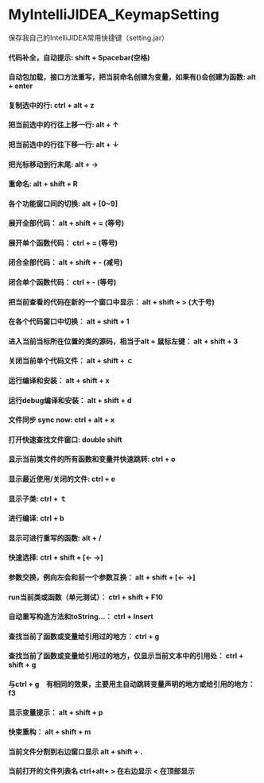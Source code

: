# MyIntelliJIDEA_KeymapSetting
保存我自己的IntelliJIDEA常用快捷键（setting.jar）

#### 代码补全，自动提示: shift + Spacebar(空格)
#### 自动包加载，接口方法重写，把当前命名创建为变量，如果有()会创建为函数: alt + enter           
#### 复制选中的行: ctrl + alt + z
#### 把当前选中的行往上移一行: alt + ↑
#### 把当前选中的行往下移一行: alt + ↓
#### 把光标移动到行末尾: alt + →
#### 重命名: alt + shift + R
#### 各个功能窗口间的切换: alt + [0~9]
#### 展开全部代码： alt + shift + = (等号)
#### 展开单个函数代码： ctrl + = (等号)
#### 闭合全部代码： alt + shift + - (减号)
#### 闭合单个函数代码： ctrl + - (等号)
#### 把当前查看的代码在新的一个窗口中显示： alt + shift + > (大于号)
#### 在各个代码窗口中切换： alt + shift + 1
#### 进入当前当标所在位置的类的源码，相当于alt + 鼠标左键： alt + shift + 3
#### 关闭当前单个代码文件： alt + shift + ｃ
#### 运行编译和安装： alt + shift + x
#### 运行debug编译和安装： alt + shift + d
#### 文件同步 sync now: ctrl + alt + x
#### 打开快速查找文件窗口: double shift
#### 显示当前类文件的所有函数和变量并快速跳转: ctrl + o
#### 显示最近使用/关闭的文件: ctrl + e
#### 显示子类: ctrl + ｔ
#### 进行编译: ctrl + b
#### 显示可进行重写的函数: alt + /
#### 快速选择: ctrl + shift + [← →]
#### 参数交换，例向左会和前一个参数互换： alt + shift + [← →]
#### run当前类或函数（单元测试）： ctrl + shift + F10
#### 自动重写构造方法和toString...： ctrl + Insert
#### 查找当前了函数或变量给引用过的地方： ctrl + g
#### 查找当前了函数或变量给引用过的地方，仅显示当前文本中的引用处： ctrl + shift + g
#### 与ctrl + g　有相同的效果，主要用主自动跳转变量声明的地方或给引用的地方： f3
#### 显示变量提示： alt + shift + p
#### 快束重构： alt + shift + m
#### 当前文件分割到右边窗口显示 alt + shift + .
#### 当前打开的文件列表名 ctrl+alt+ > 在右边显示 < 在顶部显示
